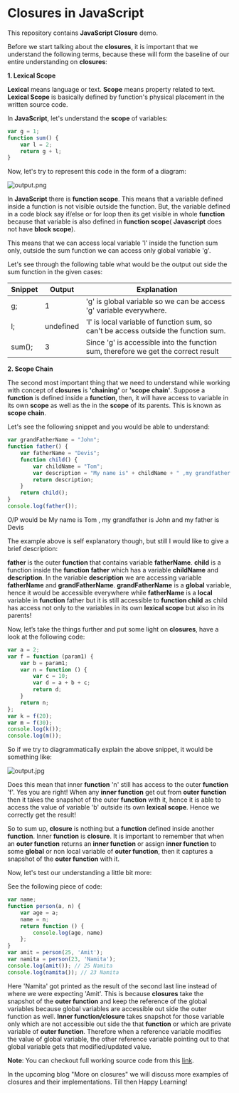 Closures in JavaScript
======================

This repository contains **JavaScript Closure** demo.

Before we start talking about the **closures**, it is important that we understand the following terms, because these will form the baseline of our entire understanding on **closures**:

**1. Lexical Scope**

**Lexical** means language or text. **Scope** means property related to text. **Lexical Scope** is basically defined by function's physical placement in the written source code.

In **JavaScript**, let's understand the **scope** of variables:

```javascript
var g = 1;
function sum() {
    var l = 2;
    return g + l;
}
```

Now, let's try to represent this code in the form of a diagram:

![output.png](https://raw.githubusercontent.com/NamitaMalik/Closures/master/lexical.png)

In **JavaScript** there is **function scope**. This means that a variable defined inside a function is not visible outside the function. But, the variable defined in a code block say if/else or for loop then its get visible in whole **function** because that variable is also defined in **function scope**( **Javascript** does not have **block scope**).

This means that we can access local variable 'l' inside the function sum only, outside the sum function we can access only global variable 'g'.

Let's see through the following table what would be the output out side the sum function in the given cases:

Snippet | Output     | Explanation
--------|------------|------------
g;      | 1          | 'g' is global variable so we can be access 'g' variable everywhere.
l;      | undefined  | 'l' is local variable of function sum, so can't be access outside the function sum.
sum();  | 3          | Since 'g' is accessible into the function sum, therefore we get the correct result

**2. Scope Chain**

The second most important thing that we need to understand while working with concept of **closures** is **'chaining'** or **'scope chain'**. Suppose a **function** is defined inside a **function**, then, it will have access to variable in its own **scope** as well as the in the **scope** of its parents. This is known as **scope chain**.

Let's see the following snippet and you would be able to understand:

```javascript
var grandFatherName = "John";
function father() {
    var fatherName = "Devis";
    function child() {
        var childName = "Tom";
        var description = "My name is" + childName + " ,my grandfather is " + grandfatherName + " and my father is " + fatherName;
        return description;
    }
    return child();
}
console.log(father());
```

O/P would be My name is Tom , my grandfather is John and my father is Devis

The example above is self explanatory though, but still I would like to give a brief description:

**father** is the outer **function** that contains variable **fatherName**. **child** is a function inside the **function** **father** which has a variable **childName** and **description**. In the variable **description** we are accessing variable **fatherName** and **grandFatherName**. **grandFatherName** is a **global** variable, hence it would be accessible everywhere while **fatherName** is a **local** variable in **function** father but it is still accessible to **function child** as child has access not only to the variables in its own **lexical scope** but also in its parents!

Now, let’s take the things further and put some light on **closures**, have a look at the following code:

```javascript
var a = 2;
var f = function (param1) {
    var b = param1;
    var n = function () {
        var c = 10;
        var d = a + b + c;
        return d;
    }
    return n;
};
var k = f(20);
var m = f(30);
console.log(k());
console.log(m());
```

So if we try to diagrammatically explain the above snippet, it would be something like:

![output.jpg](https://raw.githubusercontent.com/NamitaMalik/Closures/master/closure.png)

Does this mean that inner **function** 'n' still has access to the outer **function** 'f'. Yes you are right! When any **inner function** get out from **outer function** then it takes the snapshot of the outer **function** with it, hence it is able to access the value of variable 'b' outside its own **lexical scope**. Hence we correctly get the result!

So to sum up, **closure** is nothing but a **function** defined inside another **function**. Inner **function** is **closure**. It is important to remember that when an **outer function** returns an **inner function** or assign **inner function** to some **global** or non local variable of **outer function**, then it captures a snapshot of the **outer function** with it.

Now, let's test our understanding a little bit more:

See the following piece of code:

```javascript
var name;
function person(a, n) {
    var age = a;
    name = n;
    return function () {
        console.log(age, name)
    };
}
var amit = person(25, 'Amit');
var namita = person(23, 'Namita');
console.log(amit()); // 25 Namita
console.log(namita()); // 23 Namita
```

Here 'Namita' got printed as the result of the second last line instead of where we were expecting 'Amit'. This is because **closures** take the snapshot of the **outer function** and keep the reference of the global variables because global variables are accessible out side the outer function as well. **Inner function/closure** takes snapshot for those variable only which are not accessible out side the that **function** or which are private variable of **outer function**. Therefore when a reference variable modifies the value of global variable, the other reference variable pointing out to that global variable gets that modified/updated value.

**Note**: You can checkout full working source code from this [link](https://github.com/NamitaMalik/Closures).

In the upcoming blog "More on closures" we will discuss more examples of closures and their implementations. Till then Happy Learning!